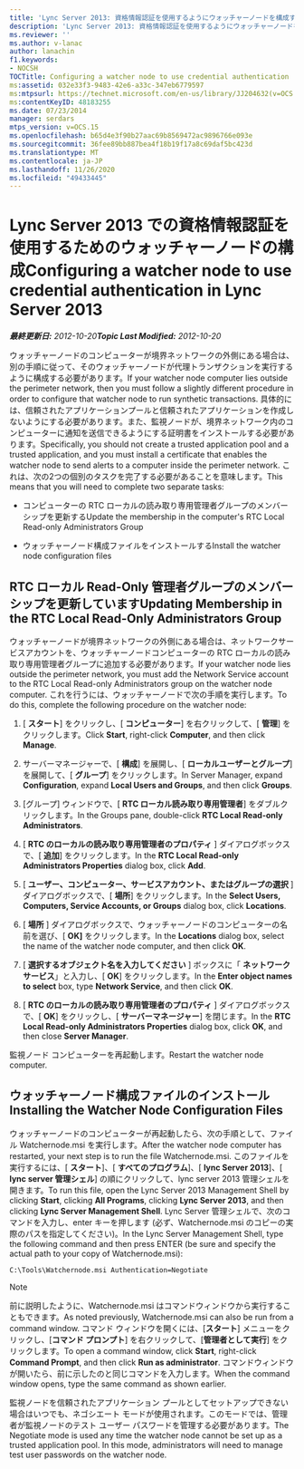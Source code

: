 ```yaml
---
title: 'Lync Server 2013: 資格情報認証を使用するようにウォッチャーノードを構成する'
description: 'Lync Server 2013: 資格情報認証を使用するようにウォッチャーノードを構成します。'
ms.reviewer: ''
ms.author: v-lanac
author: lanachin
f1.keywords:
- NOCSH
TOCTitle: Configuring a watcher node to use credential authentication
ms:assetid: 032e33f3-9483-42e6-a33c-347eb6779597
ms:mtpsurl: https://technet.microsoft.com/en-us/library/JJ204632(v=OCS.15)
ms:contentKeyID: 48183255
ms.date: 07/23/2014
manager: serdars
mtps_version: v=OCS.15
ms.openlocfilehash: b65d4e3f90b27aac69b8569472ac9896766e093e
ms.sourcegitcommit: 36fee89bb887bea4f18b19f17a8c69daf5bc423d
ms.translationtype: MT
ms.contentlocale: ja-JP
ms.lasthandoff: 11/26/2020
ms.locfileid: "49433445"
---
```

# <a name="configuring-a-watcher-node-to-use-credential-authentication-in-lync-server-2013"></a><span data-ttu-id="3002e-103">Lync Server 2013 での資格情報認証を使用するためのウォッチャーノードの構成</span><span class="sxs-lookup"><span data-stu-id="3002e-103">Configuring a watcher node to use credential authentication in Lync Server 2013</span></span>

<div data-xmlns="http://www.w3.org/1999/xhtml">

<div class="topic" data-xmlns="http://www.w3.org/1999/xhtml" data-msxsl="urn:schemas-microsoft-com:xslt" data-cs="https://msdn.microsoft.com/">

<div data-asp="https://msdn2.microsoft.com/asp">



</div>

<div id="mainSection">

<div id="mainBody"><span data-ttu-id="3002e-104">

<span> </span></span><span class="sxs-lookup"><span data-stu-id="3002e-104">

<span> </span></span></span>

<span data-ttu-id="3002e-105">_**最終更新日:** 2012-10-20_</span><span class="sxs-lookup"><span data-stu-id="3002e-105">_**Topic Last Modified:** 2012-10-20_</span></span>

<span data-ttu-id="3002e-106">ウォッチャーノードのコンピューターが境界ネットワークの外側にある場合は、別の手順に従って、そのウォッチャーノードが代理トランザクションを実行するように構成する必要があります。</span><span class="sxs-lookup"><span data-stu-id="3002e-106">If your watcher node computer lies outside the perimeter network, then you must follow a slightly different procedure in order to configure that watcher node to run synthetic transactions.</span></span> <span data-ttu-id="3002e-107">具体的には、信頼されたアプリケーションプールと信頼されたアプリケーションを作成しないようにする必要があります。また、監視ノードが、境界ネットワーク内のコンピューターに通知を送信できるようにする証明書をインストールする必要があります。</span><span class="sxs-lookup"><span data-stu-id="3002e-107">Specifically, you should not create a trusted application pool and a trusted application, and you must install a certificate that enables the watcher node to send alerts to a computer inside the perimeter network.</span></span> <span data-ttu-id="3002e-108">これは、次の2つの個別のタスクを完了する必要があることを意味します。</span><span class="sxs-lookup"><span data-stu-id="3002e-108">This means that you will need to complete two separate tasks:</span></span>

  - <span data-ttu-id="3002e-109">コンピューターの RTC ローカルの読み取り専用管理者グループのメンバーシップを更新する</span><span class="sxs-lookup"><span data-stu-id="3002e-109">Update the membership in the computer's RTC Local Read-only Administrators Group</span></span>

  - <span data-ttu-id="3002e-110">ウォッチャーノード構成ファイルをインストールする</span><span class="sxs-lookup"><span data-stu-id="3002e-110">Install the watcher node configuration files</span></span>

<div>

## <a name="updating-membership-in-the-rtc-local-read-only-administrators-group"></a><span data-ttu-id="3002e-111">RTC ローカル Read-Only 管理者グループのメンバーシップを更新しています</span><span class="sxs-lookup"><span data-stu-id="3002e-111">Updating Membership in the RTC Local Read-Only Administrators Group</span></span>

<span data-ttu-id="3002e-112">ウォッチャーノードが境界ネットワークの外側にある場合は、ネットワークサービスアカウントを、ウォッチャーノードコンピューターの RTC ローカルの読み取り専用管理者グループに追加する必要があります。</span><span class="sxs-lookup"><span data-stu-id="3002e-112">If your watcher node lies outside the perimeter network, you must add the Network Service account to the RTC Local Read-only Administrators group on the watcher node computer.</span></span> <span data-ttu-id="3002e-113">これを行うには、ウォッチャーノードで次の手順を実行します。</span><span class="sxs-lookup"><span data-stu-id="3002e-113">To do this, complete the following procedure on the watcher node:</span></span>

1.  <span data-ttu-id="3002e-114">[ **スタート**] をクリックし、[ **コンピューター**] を右クリックして、[ **管理**] をクリックします。</span><span class="sxs-lookup"><span data-stu-id="3002e-114">Click **Start**, right-click **Computer**, and then click **Manage**.</span></span>

2.  <span data-ttu-id="3002e-115">サーバーマネージャーで、[ **構成**] を展開し、[ **ローカルユーザーとグループ**] を展開して、[ **グループ**] をクリックします。</span><span class="sxs-lookup"><span data-stu-id="3002e-115">In Server Manager, expand **Configuration**, expand **Local Users and Groups**, and then click **Groups**.</span></span>

3.  <span data-ttu-id="3002e-116">[グループ] ウィンドウで、[ **RTC ローカル読み取り専用管理者**] をダブルクリックします。</span><span class="sxs-lookup"><span data-stu-id="3002e-116">In the Groups pane, double-click **RTC Local Read-only Administrators**.</span></span>

4.  <span data-ttu-id="3002e-117">[ **RTC のローカルの読み取り専用管理者のプロパティ** ] ダイアログボックスで、[ **追加**] をクリックします。</span><span class="sxs-lookup"><span data-stu-id="3002e-117">In the **RTC Local Read-only Administrators Properties** dialog box, click **Add**.</span></span>

5.  <span data-ttu-id="3002e-118">[ **ユーザー、コンピューター、サービスアカウント、またはグループの選択** ] ダイアログボックスで、[ **場所**] をクリックします。</span><span class="sxs-lookup"><span data-stu-id="3002e-118">In the **Select Users, Computers, Service Accounts, or Groups** dialog box, click **Locations**.</span></span>

6.  <span data-ttu-id="3002e-119">[ **場所** ] ダイアログボックスで、ウォッチャーノードのコンピューターの名前を選び、[ **OK]** をクリックします。</span><span class="sxs-lookup"><span data-stu-id="3002e-119">In the **Locations** dialog box, select the name of the watcher node computer, and then click **OK**.</span></span>

7.  <span data-ttu-id="3002e-120">[ **選択するオブジェクト名を入力してください** ] ボックスに「 **ネットワークサービス**」と入力し、[ **OK**] をクリックします。</span><span class="sxs-lookup"><span data-stu-id="3002e-120">In the **Enter object names to select** box, type **Network Service**, and then click **OK**.</span></span>

8.  <span data-ttu-id="3002e-121">[ **RTC のローカルの読み取り専用管理者のプロパティ** ] ダイアログボックスで、[ **OK**] をクリックし、[ **サーバーマネージャー**] を閉じます。</span><span class="sxs-lookup"><span data-stu-id="3002e-121">In the **RTC Local Read-only Administrators Properties** dialog box, click **OK**, and then close **Server Manager**.</span></span>

<span data-ttu-id="3002e-122">監視ノード コンピューターを再起動します。</span><span class="sxs-lookup"><span data-stu-id="3002e-122">Restart the watcher node computer.</span></span>

</div>

<div>

## <a name="installing-the-watcher-node-configuration-files"></a><span data-ttu-id="3002e-123">ウォッチャーノード構成ファイルのインストール</span><span class="sxs-lookup"><span data-stu-id="3002e-123">Installing the Watcher Node Configuration Files</span></span>

<span data-ttu-id="3002e-124">ウォッチャーノードのコンピューターが再起動したら、次の手順として、ファイル Watchernode.msi を実行します。</span><span class="sxs-lookup"><span data-stu-id="3002e-124">After the watcher node computer has restarted, your next step is to run the file Watchernode.msi.</span></span> <span data-ttu-id="3002e-125">このファイルを実行するには、[ **スタート**]、[ **すべてのプログラム**]、[ **lync Server 2013**]、[ **lync server 管理シェル**] の順にクリックして、lync server 2013 管理シェルを開きます。</span><span class="sxs-lookup"><span data-stu-id="3002e-125">To run this file, open the Lync Server 2013 Management Shell by clicking **Start**, clicking **All Programs**, clicking **Lync Server 2013**, and then clicking **Lync Server Management Shell**.</span></span> <span data-ttu-id="3002e-126">Lync Server 管理シェルで、次のコマンドを入力し、enter キーを押します (必ず、Watchernode.msi のコピーの実際のパスを指定してください)。</span><span class="sxs-lookup"><span data-stu-id="3002e-126">In the Lync Server Management Shell, type the following command and then press ENTER (be sure and specify the actual path to your copy of Watchernode.msi):</span></span>

    C:\Tools\Watchernode.msi Authentication=Negotiate

<div>


> [!NOTE]  
> <span data-ttu-id="3002e-127">前に説明したように、Watchernode.msi はコマンドウィンドウから実行することもできます。</span><span class="sxs-lookup"><span data-stu-id="3002e-127">As noted previously, Watchernode.msi can also be run from a command window.</span></span> <span data-ttu-id="3002e-128">コマンド ウィンドウを開くには、[<STRONG>スタート</STRONG>] メニューをクリックし、[<STRONG>コマンド プロンプト</STRONG>] を右クリックして、[<STRONG>管理者として実行</STRONG>] をクリックします。</span><span class="sxs-lookup"><span data-stu-id="3002e-128">To open a command window, click <STRONG>Start</STRONG>, right-click <STRONG>Command Prompt</STRONG>, and then click <STRONG>Run as administrator</STRONG>.</span></span> <span data-ttu-id="3002e-129">コマンドウィンドウが開いたら、前に示したのと同じコマンドを入力します。</span><span class="sxs-lookup"><span data-stu-id="3002e-129">When the command window opens, type the same command as shown earlier.</span></span>



</div>

<span data-ttu-id="3002e-p105">監視ノードを信頼されたアプリケーション プールとしてセットアップできない場合はいつでも、ネゴシエート モードが使用されます。このモードでは、管理者が監視ノードのテスト ユーザー パスワードを管理する必要があります。</span><span class="sxs-lookup"><span data-stu-id="3002e-p105">The Negotiate mode is used any time the watcher node cannot be set up as a trusted application pool. In this mode, administrators will need to manage test user passwords on the watcher node.</span></span>

<span data-ttu-id="3002e-132"></div>

</div>

<span> </span>

</div>

</div>

</span><span class="sxs-lookup"><span data-stu-id="3002e-132"></div>

</div>

<span> </span>

</div>

</div>

</span></span></div>

